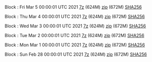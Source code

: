 Block : Fri Mar  5 00:00:01 UTC 2021 [7z](https://transfer.sh/14T1by/bootstrap.dat.20210305.7z) (624M) [zip](https://transfer.sh/HCTT1/bootstrap.dat.20210305.zip) (672M) [SHA256](https://transfer.sh/vda1a/sha256.txt)

Block : Thu Mar  4 00:00:01 UTC 2021 [7z](https://transfer.sh/10UWfJ/bootstrap.dat.20210304.7z) (624M) [zip](https://transfer.sh/sVbRS/bootstrap.dat.20210304.zip) (672M) [SHA256](https://transfer.sh/Y2HjC/sha256.txt)

Block : Wed Mar  3 00:00:01 UTC 2021 [7z](https://transfer.sh/FlDc2/bootstrap.dat.20210303.7z) (624M) [zip](https://transfer.sh/FHp0a/bootstrap.dat.20210303.zip) (672M) [SHA256](https://transfer.sh/bmJ0W/sha256.txt)

Block : Tue Mar  2 00:00:01 UTC 2021 [7z](https://transfer.sh/JoX8B/bootstrap.dat.20210302.7z) (624M) [zip](https://transfer.sh/L5weo/bootstrap.dat.20210302.zip) (672M) [SHA256](https://transfer.sh/10AOH4/sha256.txt)

Block : Mon Mar  1 00:00:01 UTC 2021 [7z](https://transfer.sh/qilYY/bootstrap.dat.20210301.7z) (624M) [zip](https://transfer.sh/xeuF7/bootstrap.dat.20210301.zip) (672M) [SHA256](https://transfer.sh/WfPAp/sha256.txt)

Block : Sun Feb 28 00:00:01 UTC 2021 [7z](https://transfer.sh/14zHri/bootstrap.dat.20210228.7z) (624M) [zip](https://transfer.sh/kSyl4/bootstrap.dat.20210228.zip) (672M) [SHA256](https://transfer.sh/iGjqA/sha256.txt)
